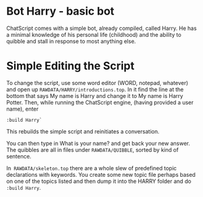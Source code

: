 # Bot Harry - basic bot

ChatScript comes with a simple bot, already compiled, called Harry. He has a minimal knowledge of
his personal life (childhood) and the ability to quibble and stall in response to most anything else.

# Simple Editing the Script
To change the script, use some word editor (WORD, notepad, whatever) and open up
`RAWDATA/HARRY/introductions.top`. In it find the line at the bottom that says My name is Harry
and change it to My name is Harry Potter. Then, while running the ChatScript engine, (having
provided a user name), enter 
```
:build Harry`
```

This rebuilds the simple script and reinitiates a conversation.

You can then type in What is your name? and get back your new answer. The quibbles are all in files
under `RAWDATA/QUIBBLE`, sorted by kind of sentence.

In` RAWDATA/skeleton.top` there are a whole slew of predefined topic declarations with keywords. You
create some new topic file perhaps based on one of the topics listed and then dump it into the HARRY
folder and do `:build Harry`.
